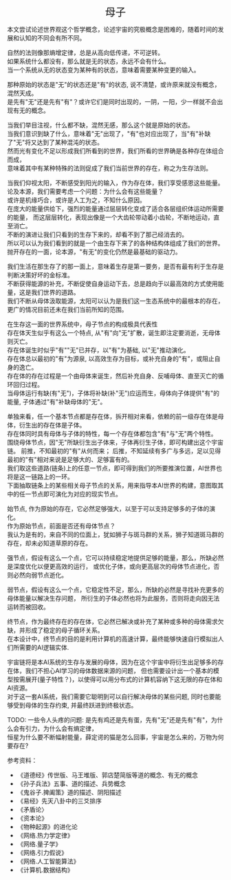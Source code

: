 <center><font size=5>母子</font></center>

本文尝试论述世界观这个哲学概念，论述宇宙的究极概念是困难的，随着时间的发展和认知的不同会有所不同。<br/>

自然的法则像那熵增定律，总是从高向低传递，不可逆转。<br/>
如果系统什么都没有，那么就是无的状态，永远不会有什么。<br/>
当一个系统从无的状态变为某种有的状态，意味着需要某种变更的输入。<br/>

那种原始的状态是"无"的状态还是"有"的状态, 说不清楚，或许原来就没有概念，混然天成。<br/>
是先有"无"还是先有"有"？或许它们是同时出现的，一阴，一阳，少一样就不会出现有无的概念。<br/>

当我们举目注视，什么都不缺，混然无感，那么这个就是原始的状态。<br/>
当我们意识到缺了什么，意味着"无"出现了，"有"也对应出现了，当"有"补缺了"无"将又达到了某种混沌的状态。<br/>
然而光有变化不足以形成我们所看到的世界，我们所看的世界确是各种存在体组合而成，<br/>
意味着其中有某种特殊的法则促成了我们当前世界的存在，称之为生存法则。<br/>

当我们仰视太阳，不断感受到阳光的输入，作为存在体，我们享受感恩这些能量。<br/>
论及本源，我们需要考虑一个问题：为什么会有这些能量？<br/>
或许是机缘巧合，或许是人工为之，不知什么原因。<br/>
在庞大的能量供给下，强烈的能量通过层层转化变成了适合各层组织体运动所需要的能量，
而这层层转化，表现出像是一个大齿轮带动着小齿轮，不断地运动，直至消亡。<br/>
不断的演进让我们只看到的生存下来的，却看不到了那己经消去的。<br/>
所以可以认为我们看到的就是一个由生存下来了的各种结构体组成了我们的世界。<br/>
抛开存在的一面，论本源，"有无"的变化仍然是最基础的驱动力。<br/>

我们生活在那生存了的那一面上，意味着生存是第一要务，是否有最有利于生存是判断决策好坏的金标准。<br/>
不断获得能源的补充，不断促使自身运动下去，总是趋向于以最高效的方式使用能量，这是我们世界的道路。<br/>
我们不断从母体汲取能源，太阳可以认为是我们这一生态系统中的最根本的存在，更广的情况目前还未在我们当前所知的范围。<br/>

在生存这一面的世界系统中，母子节点的构成极具代表性<br/>
存在体天生似乎有这么一个特点, 从"有"向"无"扩散，诞生即注定要消逝，无母体则灭亡。<br/>
存在体诞生时似乎"有""无"已并存，以"有"为基础, 以"无"推动演化。<br/>
存在体总以最初的"有"为源泉, 以高效生存为目标，或补充自身的"有"，或阻止自身的逸亡。<br/>
存在体的存在过程是一个由母体来诞生，然后补充自身、反哺母体、直至灭亡的循环回归过程。<br/>
当母体运行有缺(有"无")，子体将补缺(补"无")应运而生，母体向子体提供"有"的能量, 子体通过"有"补缺母体的"无"。<br/>

单独来看，任一个基本节点都是存在体，拆开相对来看，依赖的前一级存在体是母体，衍生出的存在体是子体。<br/>
存在体同时具有母体与子体的特性，每一个存在体都包含"有"与"无"两个特性。<br/>
围绕母体节点，因"无"所缺衍生出子体来，子体再衍生子体，即可构建出这个宇宙链。
前推，不知最初的"有"从何而来； 后推，不知延续有多广与多远，足以见得最初的"有"相对来说是足够大的、足够富有的。<br/>
我们取这些道路(链条)上的任意一节点，即可得到我们的所要推演位置，AI世界也将是这一链路上的一环。<br/>
下面抽取链条上的某些相关母子节点的关系，用来指导本AI世界的构建，意图取其中的任一节点即可演化为对应的现实节点。

始节点, 作为原始的存在，它必然足够强大，以至于可以支持足够多的子体的演化。<br/> 
作为原始节点，前面是否还有母体节点？<br/>
我认为是有的，来自不同的位面上，犹如狮子与斑马群的关系，狮子知道斑马群的存在，却未必知道草原的存在。<br/>

强节点，假设有这么一个点，它可以持续稳定地提供足够的能量，那么，所缺必然是深度优化以便更高效的运行，
或优化子体，或向更高层次的母体节点进化，否则必然向弱节点逝化。

弱节点，假设有这么一个点，它稳定性不足，那么，所缺的必然是寻找补充更多的母体能量以解决生存问题，
所衍生的子体必然也将为此服务，否则将走向因无法运转而被回收。

终节点，作为最终存在的存在体，它必然已解决或补充了某种或多种的母体需求欠缺，并形成了稳定的母子循环关系。<br/>
在本设计中，终节点的目的是利用计算机的高速计算，最终能够快速自行模拟出人们所需要的AI逻辑实体.

宇宙链将是本AI系统的生存与发展的母体，因为在这个宇宙中将衍生出足够多的存在体，我们不担心AI学习的母体数据来源的问题，
但也需要设计出一个基本的模型按需展开(量子特性？)，以使得可以用分布式的计算机容纳下这无限的存在体和AI资源。<br/>
对于这一套AI系统，我们需要它聪明到可以自行解决母体的某些问题, 同时也要能够受到母体的生存约束, 并最终跃进到终极状态。

TODO:
一些令人头疼的问题:
是先有鸡还是先有蛋，先有"无"还是先有"有"，为什么会有引力，为什么会有熵定律，<br/>
恒星为什么要不断幅射能量，薛定谔的猫是怎么回事，宇宙是怎么来的，万物为何要存在?

参考资料：
* 《道德经》传世版、马王堆版、郭店楚简版等道的概念、有无的概念
* 《孙子兵法》五事、道的描述、兵势概念
* 《鬼谷子.捭阖策》道的描述、阴阳描述
* 《易经》先天八卦中的三爻排序
* 《矛盾论〉
* 《资本论》
* 《物种起源》的进化论
* 《网络.热力学定律》
* 《网络.量子学》
* 《网络.引力假说》
* 《网络.人工智能算法》
* 《计算机.数据结构》

